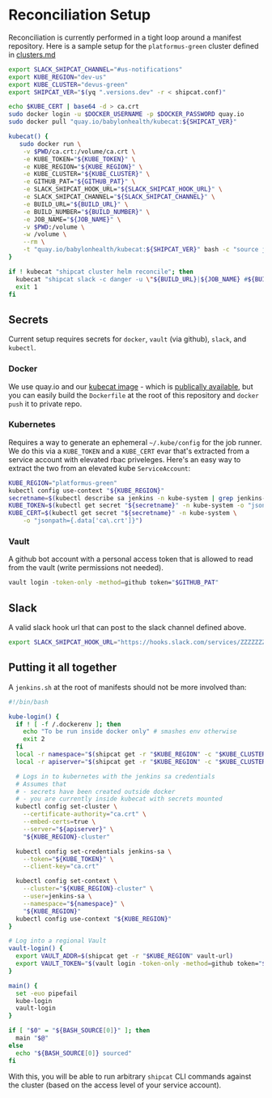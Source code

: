 # Reconciliation Setup
Reconciliation is currently performed in a tight loop around a manifest repository. Here is a sample setup for the `platformus-green` cluster defined in [clusters.md](./clusters.md)

```bash
export SLACK_SHIPCAT_CHANNEL="#us-notifications"
export KUBE_REGION="dev-us"
export KUBE_CLUSTER="devus-green"
export SHIPCAT_VER="$(yq ".versions.dev" -r < shipcat.conf)"

echo $KUBE_CERT | base64 -d > ca.crt
sudo docker login -u $DOCKER_USERNAME -p $DOCKER_PASSWORD quay.io
sudo docker pull "quay.io/babylonhealth/kubecat:${SHIPCAT_VER}"

kubecat() {
   sudo docker run \
    -v $PWD/ca.crt:/volume/ca.crt \
    -e KUBE_TOKEN="${KUBE_TOKEN}" \
    -e KUBE_REGION="${KUBE_REGION}" \
    -e KUBE_CLUSTER="${KUBE_CLUSTER}" \
    -e GITHUB_PAT="${GITHUB_PAT}" \
    -e SLACK_SHIPCAT_HOOK_URL="${SLACK_SHIPCAT_HOOK_URL}" \
    -e SLACK_SHIPCAT_CHANNEL="${SLACK_SHIPCAT_CHANNEL}" \
    -e BUILD_URL="${BUILD_URL}" \
    -e BUILD_NUMBER="${BUILD_NUMBER}" \
    -e JOB_NAME="${JOB_NAME}" \
    -v $PWD:/volume \
    -w /volume \
    --rm \
    -t "quay.io/babylonhealth/kubecat:${SHIPCAT_VER}" bash -c "source jenkins.sh > /dev/null; login > /dev/null; $@"
}

if ! kubecat "shipcat cluster helm reconcile"; then
  kubecat "shipcat slack -c danger -u \"${BUILD_URL}|${JOB_NAME} #${BUILD_NUMBER}\" \"helm reconciliation failed\""
  exit 1
fi
```

## Secrets
Current setup requires secrets for `docker`, `vault` (via github), `slack`, and `kubectl`.

### Docker
We use quay.io and our [kubecat image](https://github.com/Babylonpartners/shipcat/blob/master/Dockerfile) - which is [publically available](https://quay.io/repository/babylonhealth/kubecat?tab=tags), but you can easily build the `Dockerfile` at the root of this repository and `docker push` it to private repo.

### Kubernetes
Requires a way to generate an ephemeral `~/.kube/config` for the job runner. We do this via a `KUBE_TOKEN` and a `KUBE_CERT` evar that's extracted from a service account with elevated rbac priveleges. Here's an easy way to extract the two from an elevated kube `ServiceAccount`:

```bash
KUBE_REGION="platformus-green"
kubectl config use-context "${KUBE_REGION}"
secretname=$(kubectl describe sa jenkins -n kube-system | grep jenkins-token | tail -n 1 | awk '{print $2}')
KUBE_TOKEN=$(kubectl get secret "${secretname}" -n kube-system -o "jsonpath={.data.token}" | base64 -d)
KUBE_CERT=$(kubectl get secret "${secretname}" -n kube-system \
    -o "jsonpath={.data['ca\.crt']}")
```

### Vault
A github bot account with a personal access token that is allowed to read from the vault (write permissions not needed).

```bash
vault login -token-only -method=github token="$GITHUB_PAT"
```

## Slack
A valid slack hook url that can post to the slack channel defined above.

```bash
export SLACK_SHIPCAT_HOOK_URL="https://hooks.slack.com/services/ZZZZZZZZ/ZZZZZZZZZ/zzzzzzzzzzzzzzzzzzzzzzz"
```

## Putting it all together
A `jenkins.sh` at the root of manifests should not be more involved than:

```bash
#!/bin/bash

kube-login() {
  if ! [ -f /.dockerenv ]; then
    echo "To be run inside docker only" # smashes env otherwise
    exit 2
  fi
  local -r namespace="$(shipcat get -r "$KUBE_REGION" -c "$KUBE_CLUSTER" clusterinfo | jq ".namespace" -r)"
  local -r apiserver="$(shipcat get -r "$KUBE_REGION" -c "$KUBE_CLUSTER" clusterinfo | jq ".apiserver" -r)"

  # Logs in to kubernetes with the jenkins sa credentials
  # Assumes that
  # - secrets have been created outside docker
  # - you are currently inside kubecat with secrets mounted
  kubectl config set-cluster \
    --certificate-authority="ca.crt" \
    --embed-certs=true \
    --server="${apiserver}" \
    "${KUBE_REGION}-cluster"

  kubectl config set-credentials jenkins-sa \
    --token="${KUBE_TOKEN}" \
    --client-key="ca.crt"

  kubectl config set-context \
    --cluster="${KUBE_REGION}-cluster" \
    --user=jenkins-sa \
    --namespace="${namespace}" \
    "${KUBE_REGION}"
  kubectl config use-context "${KUBE_REGION}"
}

# Log into a regional Vault
vault-login() {
  export VAULT_ADDR=$(shipcat get -r "$KUBE_REGION" vault-url)
  export VAULT_TOKEN="$(vault login -token-only -method=github token="$GITHUB_PAT")"
}

main() {
  set -euo pipefail
  kube-login
  vault-login
}

if [ "$0" = "${BASH_SOURCE[0]}" ]; then
  main "$@"
else
  echo "${BASH_SOURCE[0]} sourced"
fi
```

With this, you will be able to run arbitrary `shipcat` CLI commands against the cluster (based on the access level of your service account).
